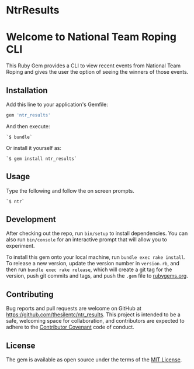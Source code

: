 # NtrResults

# Welcome to  National Team Roping CLI  

This Ruby Gem provides a CLI to view recent events from National Team Roping and gives the user the option of seeing the winners of those events.

## Installation

Add this line to your application's Gemfile:

```ruby
gem 'ntr_results'
```

And then execute:

    `$ bundle`

Or install it yourself as:

    `$ gem install ntr_results`

## Usage

Type the following and follow the on screen prompts.

    `$ ntr`

## Development

After checking out the repo, run `bin/setup` to install dependencies. You can also run `bin/console` for an interactive prompt that will allow you to experiment.

To install this gem onto your local machine, run `bundle exec rake install`. To release a new version, update the version number in `version.rb`, and then run `bundle exec rake release`, which will create a git tag for the version, push git commits and tags, and push the `.gem` file to [rubygems.org](https://rubygems.org).

## Contributing

Bug reports and pull requests are welcome on GitHub at https://github.com/thesilentc/ntr_results. This project is intended to be a safe, welcoming space for collaboration, and contributors are expected to adhere to the [Contributor Covenant](http://contributor-covenant.org) code of conduct.


## License

The gem is available as open source under the terms of the [MIT License](http://opensource.org/licenses/MIT).
